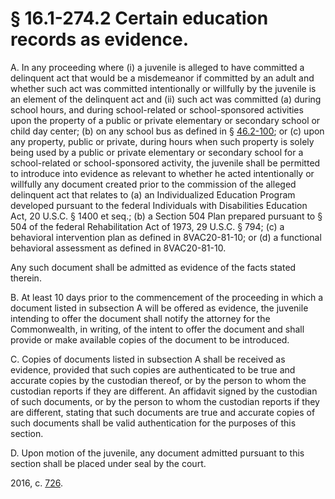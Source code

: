 # § 16.1-274.2 Certain education records as evidence.

<p>A. In any proceeding where (i) a juvenile is alleged to have committed a delinquent act that would be a misdemeanor if committed by an adult and whether such act was committed intentionally or willfully by the juvenile is an element of the delinquent act and (ii) such act was committed (a) during school hours, and during school-related or school-sponsored activities upon the property of a public or private elementary or secondary school or child day center; (b) on any school bus as defined in § <a href='http://law.lis.virginia.gov/vacode/46.2-100/'>46.2-100</a>; or (c) upon any property, public or private, during hours when such property is solely being used by a public or private elementary or secondary school for a school-related or school-sponsored activity, the juvenile shall be permitted to introduce into evidence as relevant to whether he acted intentionally or willfully any document created prior to the commission of the alleged delinquent act that relates to (a) an Individualized Education Program developed pursuant to the federal Individuals with Disabilities Education Act, 20 U.S.C. § 1400 et seq.; (b) a Section 504 Plan prepared pursuant to § 504 of the federal Rehabilitation Act of 1973, 29 U.S.C. § 794; (c) a behavioral intervention plan as defined in 8VAC20-81-10; or (d) a functional behavioral assessment as defined in 8VAC20-81-10.</p><p>Any such document shall be admitted as evidence of the facts stated therein.</p><p>B. At least 10 days prior to the commencement of the proceeding in which a document listed in subsection A will be offered as evidence, the juvenile intending to offer the document shall notify the attorney for the Commonwealth, in writing, of the intent to offer the document and shall provide or make available copies of the document to be introduced.</p><p>C. Copies of documents listed in subsection A shall be received as evidence, provided that such copies are authenticated to be true and accurate copies by the custodian thereof, or by the person to whom the custodian reports if they are different. An affidavit signed by the custodian of such documents, or by the person to whom the custodian reports if they are different, stating that such documents are true and accurate copies of such documents shall be valid authentication for the purposes of this section.</p><p>D. Upon motion of the juvenile, any document admitted pursuant to this section shall be placed under seal by the court.</p><p>2016, c. <a href='http://lis.virginia.gov/cgi-bin/legp604.exe?161+ful+CHAP0726'>726</a>.</p>